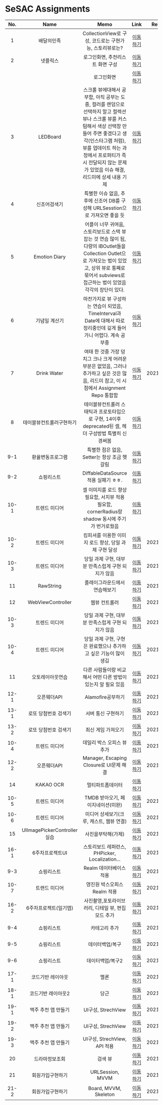 # SeSAC Assignments

|No.|Name|Memo|Link|Release|
|:-:|:-:|:-:|:-:|:-:|
|1|배달의민족|CollectionView로 구성, 코드로는 구현가능, 스토리뷰로는?|[이동하기](https://github.com/urijan44/SSAC-Task/blob/master/0928/Assignment.md)||
|2|넷플릭스|로그인화면, 추천리스트 화면 구성|[이동하기](https://github.com/urijan44/SSAC-Task/blob/master/0928/Assignment.md)||
|||로그인화면|[이동하기](https://github.com/urijan44/SSAC-Task/blob/master/0930/Assignment.md)||
|3|LEDBoard|스크롤 뷰에대해서 공부함, 아직 공부는 도중, 컬러를 랜덤으로 선택하지 말고 컬렉션 뷰나 스크롤 뷰를 커스텀해서 색상 선택창 만들어 주면 좋겠다고 생각(인스타그램 처럼), 뷰를 업데이트 하는 과정에서 프로퍼티가 즉시 전달되지 않는 문제가 있었음 이슈 해결, 리드미에 상세 내용 기제|[이동하기](https://github.com/urijan44/SSAC-Task/blob/master/1001/LEDBoard.md)||
|4|신조어검색기|특별한 이슈 없음, 추후에 신조어 DB를 구성해 URLSesstion으로 가져오면 좋을 듯|[이동하기](https://github.com/urijan44/SSAC-Task/blob/master/1001/%EC%8B%A0%EC%A1%B0%EC%96%B4%EA%B2%80%EC%83%89%EA%B8%B0/%EC%8B%A0%EC%A1%B0%EC%96%B4%EA%B2%80%EC%83%89%EA%B8%B0.md)||
|5|Emotion Diary|어플이 너무 귀여움, 스토리보드로 스택 뷰 잡는 것 연습 많이 됨, 다량의 IBOutlet들을 Collection Outlet으로 가져오는 법이 있었고, 상위 뷰로 통째로 묶어서 subviews로 접근하는 법이 있었음 각각의 장단이 있다.|[이동하기](EmotionDiary/README.md)
|6|기념일 계산기|마찬가지로 뷰 구성하는 연습이 되었음, TimeInterval과 Date에 대해서 따로 정리중인데 깊게 들어가니 어렵다. 계속 공부중|[이동하기](AnniversaryCounter/README.md)|
|7|Drink Water|여태 한 것중 가장 덩치그 크나 크게 어려운 부분은 없었음, 그러나 추가하고 싶은 것은 많음, 리드미 참고, 이 시점에서 Assignment Repo 통합함|[이동하기](DrinkWater/README.md)|2021/10/19|
|8|테이블뷰컨트롤러구현하기|테이블뷰컨트롤러 스태틱과 프로토타입으로 구현, 14이후 deprecated된 셀, 헤더 구성방법 특별히 신경써봄|[이동하기](MyChecklist/README.md)|
|9-1|환율변동프로그램|특별한 점은 없음, Setter는 항상 조금 헷갈림|[이동하기](ExchangeProgram/README.md)|
|9-2|쇼핑리스트|DiffableDataSource 적용 실패기 ㅎㅎ.|[이동하기](ShoppingList/README_v1.md)|
|10-1|트렌드 미디어|셀 이미지를 로드 향상 필요함, 서치뷰 적용 필요함, cornerRadius랑 shadow 동시에 주기가 번거로웠음|[이동하기](TrendMedia/1017README.md)|
|10-2|트렌드 미디어|킹피셔를 이용한 이미지 로드 향상, 당일 과제 구현 달성|[이동하기](TrendMedia/1018README.md)|2021/10/19|
|10-3|트렌드 미디어|당일 과제 구현, 대부분 만족스럽게 구현 되지가 않음|[이동하기](TrendMedia/README.md)|2021/10/20|
|11|RawString|플레이그라운드에서 연습해보기|[이동하기](RawStringPractice.playground/README.md)|2021/10/20|
|12|WebViewController|웹뷰 컨트롤러|[이동하기](WebViewController/README.md)|2021/10/20|
|10-3|트렌드 미디어|당일 과제 구현, 대부분 만족스럽게 구현 되지가 않음|[이동하기](TrendMedia/1019README.md)|2021/10/20|
|10-4|트렌드 미디어|당일 과제 구현, 구현은 완료했으나 추가하고 싶은 기능이 많이 생김|[이동하기](TrendMedia/1020README.md)|2021/10/21|
|11|오토레이아웃연습|다른 사람들이랑 비교해서 어떤 다른 방법이 있는지 알 필요 있음|[이동하기](AutolayoutPractice/README.md)|2021/10/25|
|12-1|오픈웨더API|Alamofire공부하기|[이동하기](HeyWeather/README.md)|2021/10/25|
|13-1|로또 당첨번호 검색기|서버 통신 구현하기|[이동하기](Lottery/README.md)|2021/10/26|
|13-2|로또 당첨번호 검색기|최신 게임 가져오기|[이동하기](Lottery/README.md)|2021/10/26|
|10-4|트렌드 미디어|데일리 박스 오피스 뷰 추가|[이동하기](TrendMedia/1027README.md)|2021/10/27|
|12-2|오픈웨더API|Manager, Escaping Closure로 UI문제 해결|[이동하기](HeyWeather/README.md)|2021/10/27|
|14|KAKAO OCR|멀티파트폼데이터|[이동하기](KakaoOCR/README.md)
|10-5|트렌드 미디어|TMDB 받아오기, 페이지네이션(미완)|[이동하기](TrendMedia/1028README.md)|2021/10/28|
|10-6|트렌드 미디어|미디어 상세보기(크루, 캐스트, 웹뷰 연결)|[이동하기](TrendMedia/README.md)|2021/10/29|
|15|UIImagePickerController실습|사진을부탁해(가제)|[이동하기](https://github.com/urijan44/OnePhoto/blob/master/README.md)|2021/10/31|
|16-1|6주차프로젝트UI|스토리보드 레퍼런스, PHPicker, Localization...|[이동하기](SeSAC6WEEK/README_v1.md)|2021/11/02|
|9-3|쇼핑리스트|Realm 데이터베이스 적용|[이동하기](ShoppingList/README_v2.md)|2021/11/02|
|10-7|트랜드 미디어|영진원 박스오피스 Realm 적용|[이동하기](TrendMedia/README.md)|2021/11/03|
|16-2|6주차프로젝트(일기앱)|사진촬영,포토라이브러리, 디테일 뷰, 편집 모드 추가|[이동하기](SeSAC6WEEK/README_v2.md)|2021/11/03|
|9-4|쇼핑리스트|카테고리 추가|[이동하기](ShoppingList/README_v3.md)|2021/11/03|
|9-5|쇼핑리스트|데이터백업/복구|[이동하기](ShoppingList/README_v4.md)|2021/11/04|
|9-6|쇼핑리스트|데이터백업/복구2|[이동하기](ShoppingList/README_v5.md)|2021/11/07|
|17-1|코드기반 레이아웃|멜론|[이동하기](CodeBaseLayout/README_v1.md)|2021/12/14|
|18-1|코드기반 레이아웃2|당근|[이동하기](CarrotUI/README.md)|2021/12/15|
|19-1|맥주 추천 앱 만들기|UI구성, StrechView|[이동하기](BeerBrew/README.md)|2021/12/20|
|19-2|맥주 추천 앱 만들기|UI구성, StrechView|[이동하기](BeerBrew/README.md)|2021/12/21|
|19-3|맥주 추천 앱 만들기|UI구성, StrechView, API 적용|[이동하기](BeerBrew/README.md)|2021/12/22|
|20|드라마정보조회|검색 뷰|[이동하기](DramaInfo/README.md)|2021/12/22|
|21|회원가입구현하기|URLSession, MVVM|[이동하기](SeSAC_AuthPractice/README_v1.md)|2021/12/27|
|21-2|회원가입구현하기|Board, MVVM, Skeleton|[이동하기](SeSAC_AuthPractice/README.md)|2021/12/28|
